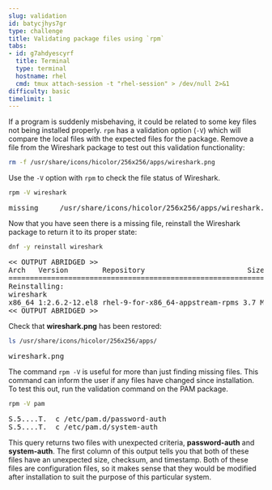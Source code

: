```yaml
---
slug: validation
id: batycjhys7gr
type: challenge
title: Validating package files using `rpm`
tabs:
- id: g7ahdyescyrf
  title: Terminal
  type: terminal
  hostname: rhel
  cmd: tmux attach-session -t "rhel-session" > /dev/null 2>&1
difficulty: basic
timelimit: 1
---
```


If a program is suddenly misbehaving, it could be related to some key files not being installed properly. `rpm` has a validation option (`-V`) which will compare the local files with the expected files for the package. Remove a file from the Wireshark package to test out this validation functionality:

```bash
rm -f /usr/share/icons/hicolor/256x256/apps/wireshark.png
```

Use the `-V` option with `rpm` to check the file status of Wireshark.

```bash
rpm -V wireshark
```

<pre class=file>
missing     /usr/share/icons/hicolor/256x256/apps/wireshark.png
</pre>

Now that you have seen there is a missing file, reinstall the Wireshark
package to return it to its proper state:

```bash
dnf -y reinstall wireshark
```

<pre class=file>
<< OUTPUT ABRIDGED >>
Arch   Version        Repository                        Size
===================================================================
Reinstalling:
wireshark
x86_64 1:2.6.2-12.el8 rhel-9-for-x86_64-appstream-rpms 3.7 M
<< OUTPUT ABRIDGED >>
</pre>

Check that __wireshark.png__ has been restored:

```bash
ls /usr/share/icons/hicolor/256x256/apps/
```

<pre class=file>
wireshark.png
</pre>

The command `rpm -V` is useful for more than just finding missing files.
This command can inform the user if any files have changed since installation.
To test this out, run the validation command on the PAM package.

```bash
rpm -V pam
```

<pre class=file>
S.5....T.  c /etc/pam.d/password-auth
S.5....T.  c /etc/pam.d/system-auth
</pre>

This query returns two files with unexpected criteria, __password-auth__ and __system-auth__. The first column of this output tells you that both of these files have an unexpected size, checksum, and timestamp. Both of these files are configuration files, so it makes sense that they would be modified after installation to suit the purpose of this particular system.
